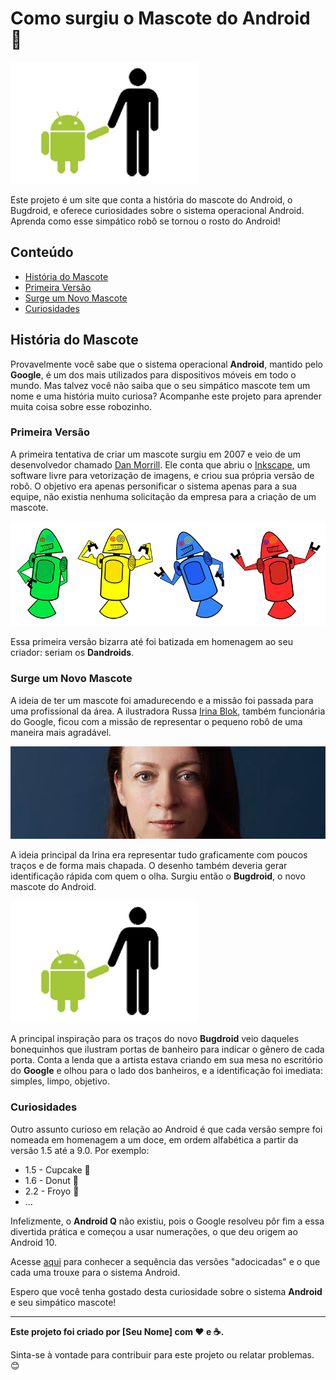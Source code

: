 # Como surgiu o Mascote do Android 🤖

![Android Mascot](imagens/bugdroid.png)

Este projeto é um site que conta a história do mascote do Android, o Bugdroid, e oferece curiosidades sobre o sistema operacional Android. Aprenda como esse simpático robô se tornou o rosto do Android!

## Conteúdo

- [História do Mascote](#história-do-mascote)
- [Primeira Versão](#primeira-versão)
- [Surge um Novo Mascote](#surge-um-novo-mascote)
- [Curiosidades](#curiosidades)

## História do Mascote

Provavelmente você sabe que o sistema operacional **Android**, mantido pelo **Google**, é um dos mais utilizados para dispositivos móveis em todo o mundo. Mas talvez você não saiba que o seu simpático mascote tem um nome e uma história muito curiosa? Acompanhe este projeto para aprender muita coisa sobre esse robozinho.

### Primeira Versão

A primeira tentativa de criar um mascote surgiu em 2007 e veio de um desenvolvedor chamado [Dan Morrill](https://androidcommunity.com/dan-morrill-shows-us-the-android-mascot-that-almost-was-20130103/). Ele conta que abriu o [Inkscape](https://inkscape.org/pt-br/), um software livre para vetorização de imagens, e criou sua própria versão de robô. O objetivo era apenas personificar o sistema apenas para a sua equipe, não existia nenhuma solicitação da empresa para a criação de um mascote.

![Primeiro Mascote de Android](imagens/dan-droids.png)

Essa primeira versão bizarra até foi batizada em homenagem ao seu criador: seriam os **Dandroids**.

### Surge um Novo Mascote

A ideia de ter um mascote foi amadurecendo e a missão foi passada para uma profissional da área. A ilustradora Russa [Irina Blok](https://www.irinablok.com/android), também funcionária do Google, ficou com a missão de representar o pequeno robô de uma maneira mais agradável.

![Irina Blok, Criadora do Bugdroid](imagens/irina-blok.jpg)

A ideia principal da Irina era representar tudo graficamente com poucos traços e de forma mais chapada. O desenho também deveria gerar identificação rápida com quem o olha. Surgiu então o **Bugdroid**, o novo mascote do Android.

![Bugdroid](imagens/bugdroid.png)

A principal inspiração para os traços do novo **Bugdroid** veio daqueles bonequinhos que ilustram portas de banheiro para indicar o gênero de cada porta. Conta a lenda que a artista estava criando em sua mesa no escritório do **Google** e olhou para o lado dos banheiros, e a identificação foi imediata: simples, limpo, objetivo.

### Curiosidades

Outro assunto curioso em relação ao Android é que cada versão sempre foi nomeada em homenagem a um doce, em ordem alfabética a partir da versão 1.5 até a 9.0. Por exemplo:

- 1.5 - Cupcake 🧁
- 1.6 - Donut 🍩
- 2.2 - Froyo 🍦
- ...

Infelizmente, o **Android Q** não existiu, pois o Google resolveu pôr fim a essa divertida prática e começou a usar numerações, o que deu origem ao Android 10.

Acesse [aqui](https://paulo-santos360.github.io/Projeto-Android/) para conhecer a sequência das versões "adocicadas" e o que cada uma trouxe para o sistema Android.

Espero que você tenha gostado desta curiosidade sobre o sistema **Android** e seu simpático mascote!

---

**Este projeto foi criado por [Seu Nome] com ❤️ e ☕.**

Sinta-se à vontade para contribuir para este projeto ou relatar problemas. 😊
